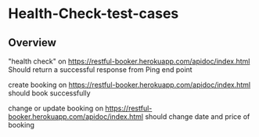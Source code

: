 # Health-Check-test-cases

## Overview
"health check" on https://restful-booker.herokuapp.com/apidoc/index.html
Should return a successful response from Ping end point

create booking on https://restful-booker.herokuapp.com/apidoc/index.html
should book successfully

change or update booking on https://restful-booker.herokuapp.com/apidoc/index.html
should change date and price of booking 



